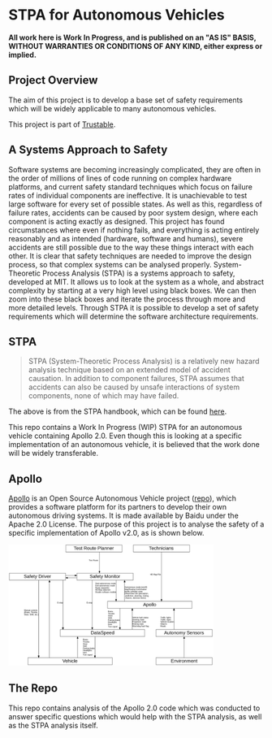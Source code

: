# STPA for Autonomous Vehicles

**All work here is Work In Progress, and is published on an "AS IS" BASIS,
WITHOUT WARRANTIES OR CONDITIONS OF ANY KIND, either express or implied.**

## Project Overview

The aim of this project is to develop a base set of safety requirements which will be widely applicable to many autonomous vehicles.

This project is part of [Trustable](https://gitlab.com/trustable/documents/wikis/home).

## A Systems Approach to Safety

Software systems are becoming increasingly complicated, they are often in the order of millions of lines of code running on complex hardware platforms, and current safety standard techniques which focus on failure rates of individual components are ineffective. It is unachievable to test large software for every set of possible states. As well as this, regardless of failure rates, accidents can be caused by poor system design, where each component is acting exactly as designed. This project has found circumstances where even if nothing fails, and everything is acting entirely reasonably and as intended (hardware, software and humans), severe accidents are still possible due to the way these things interact with each other. It is clear that safety techniques are needed to improve the design process, so that complex systems can be analysed properly. System-Theoretic Process Analysis (STPA) is a systems approach to safety, developed at MIT. It allows us to look at the system as a whole, and abstract complexity by starting at a very high level using black boxes. We can then zoom into these black boxes and iterate the process through more and more detailed levels. Through STPA it is possible to develop a set of safety requirements which will determine the software architecture requirements.

## STPA

> STPA (System-Theoretic Process Analysis) is a relatively new hazard analysis technique based on an extended model of accident causation. In addition to component failures, STPA assumes that accidents can also be caused by unsafe interactions of system components, none of which may have failed.

The above is from the STPA handbook, which can be found [here](http://psas.scripts.mit.edu/home/materials/).

This repo contains a Work In Progress (WIP) STPA for an autonomous vehicle containing Apollo 2.0. Even though this is looking at a specific implementation of an autonomous vehicle, it is believed that the work done will be widely transferable.

## Apollo

[Apollo](http://apollo.auto/) is an Open Source Autonomous Vehicle project ([repo](https://github.com/ApolloAuto/apollo)), which provides a software platform for its partners to develop their own autonomous driving systems. It is made available by Baidu under the Apache 2.0 License. The purpose of this project is to analyse the safety of a specific implementation of Apollo v2.0, as is shown below.

<img src="./images/level-2-control-diagram.png" alt="Level 2 Control Diagram" width="80%"/>

## The Repo

This repo contains analysis of the Apollo 2.0 code which was conducted to answer specific questions which would help with the STPA analysis, as well as the STPA analysis itself.
